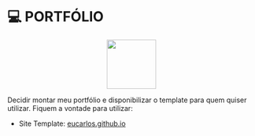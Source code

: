 # 💻 PORTFÓLIO

<p align="center"><img width="100" src="https://i.pinimg.com/originals/cf/6a/38/cf6a3872dd21637a42594ca709769705.gif"></p>

Decidir montar meu portfólio e disponibilizar o template para quem quiser utilizar. Fiquem a vontade para utilizar:
 - Site Template: [eucarlos.github.io](https://fishixz.github.io/Portfolio-Bio/)

